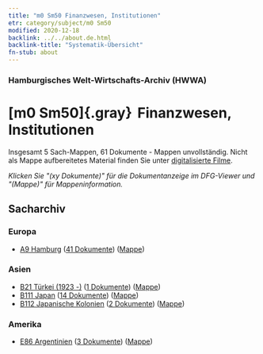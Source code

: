 ```yaml
---
title: "m0 Sm50 Finanzwesen, Institutionen"
etr: category/subject/m0 Sm50
modified: 2020-12-18
backlink: ../../about.de.html
backlink-title: "Systematik-Übersicht"
fn-stub: about
---
```


### Hamburgisches Welt-Wirtschafts-Archiv (HWWA)
# [m0 Sm50]{.gray}&#8201; Finanzwesen, Institutionen&#160; 




Insgesamt 5 Sach-Mappen, 61 Dokumente - Mappen unvollständig.
Nicht als Mappe aufbereitetes Material finden Sie unter [digitalisierte Filme](/film/h1_sh).

_Klicken Sie "(xy Dokumente)" für die Dokumentanzeige im DFG-Viewer und "(Mappe)" für Mappeninformation._

## Sacharchiv




### Europa

- [A9 Hamburg](../../../geo/about.de.html#A9) (<a href="https://dfg-viewer.de/show/?tx_dlf[id]=https://pm20.zbw.eu/mets/sh/1409xx/140905/1819xx/181992/public.mets.de.xml" target="_blank">41 Dokumente</a>) ([Mappe](http://purl.org/pressemappe20/folder/sh/140905,181992))

### Asien

- [B21 Türkei (1923 -)](../../../geo/about.de.html#B21) (<a href="https://dfg-viewer.de/show/?tx_dlf[id]=https://pm20.zbw.eu/mets/sh/1411xx/141111/1819xx/181992/public.mets.de.xml" target="_blank">1 Dokumente</a>) ([Mappe](http://purl.org/pressemappe20/folder/sh/141111,181992))
- [B111 Japan](../../../geo/about.de.html#B111) (<a href="https://dfg-viewer.de/show/?tx_dlf[id]=https://pm20.zbw.eu/mets/sh/1412xx/141272/1819xx/181992/public.mets.de.xml" target="_blank">14 Dokumente</a>) ([Mappe](http://purl.org/pressemappe20/folder/sh/141272,181992))
- [B112 Japanische Kolonien](../../../geo/about.de.html#B112) (<a href="https://dfg-viewer.de/show/?tx_dlf[id]=https://pm20.zbw.eu/mets/sh/1412xx/141273/1819xx/181992/public.mets.de.xml" target="_blank">2 Dokumente</a>) ([Mappe](http://purl.org/pressemappe20/folder/sh/141273,181992))

### Amerika

- [E86 Argentinien](../../../geo/about.de.html#E86) (<a href="https://dfg-viewer.de/show/?tx_dlf[id]=https://pm20.zbw.eu/mets/sh/1416xx/141692/1819xx/181992/public.mets.de.xml" target="_blank">3 Dokumente</a>) ([Mappe](http://purl.org/pressemappe20/folder/sh/141692,181992))


